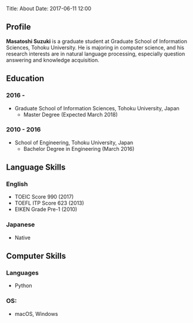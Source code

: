 Title: About
Date: 2017-06-11 12:00

## Profile

**Masatoshi Suzuki** is a graduate student at Graduate School of Information
Sciences, Tohoku University.
He is majoring in computer science, and his research interests are in natural
language processing, especially question answering and knowledge acquisition.

## Education

### 2016 -
- Graduate School of Information Sciences, Tohoku University, Japan
    - Master Degree (Expected March 2018)
### 2010 - 2016
- School of Engineering, Tohoku University, Japan
    - Bachelor Degree in Engineering (March 2016)

## Language Skills

### English
- TOEIC Score 990 (2017)
- TOEFL ITP Score 623 (2013)
- EIKEN Grade Pre-1 (2010)

### Japanese
- Native

## Computer Skills

### Languages
- Python

### OS:
- macOS, Windows
